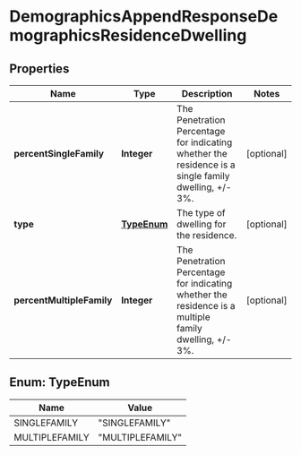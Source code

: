 

# DemographicsAppendResponseDemographicsResidenceDwelling


## Properties

Name | Type | Description | Notes
------------ | ------------- | ------------- | -------------
**percentSingleFamily** | **Integer** | The Penetration Percentage for indicating whether the residence is a single family dwelling, +/- 3%. |  [optional]
**type** | [**TypeEnum**](#TypeEnum) | The type of dwelling for the residence. |  [optional]
**percentMultipleFamily** | **Integer** | The Penetration Percentage for indicating whether the residence is a multiple family dwelling, +/- 3%. |  [optional]



## Enum: TypeEnum

Name | Value
---- | -----
SINGLEFAMILY | &quot;SINGLEFAMILY&quot;
MULTIPLEFAMILY | &quot;MULTIPLEFAMILY&quot;



